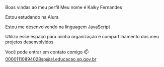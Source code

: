 Boas vindas ao meu perfil 
Meu nome é Kaiky Fernandes

Estou estudando na Alura

Estou me desenvolvendo na linguagem JavaScript

Utilizo esse espaço para minha organização e compartilhamento dos meu projetos desenvolvidos

Você pode entrar em contato comigo 📫
00001110894028sp@al.educacao.sp.gov.br

